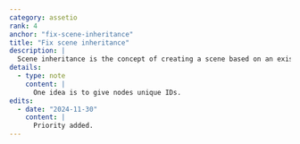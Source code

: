 ```yaml
---
category: assetio
rank: 4
anchor: "fix-scene-inheritance"
title: "Fix scene inheritance"
description: |
  Scene inheritance is the concept of creating a scene based on an existing one. It is a feature that should work well in theory, but can be quite finicky in reality.
details:
  - type: note
    content: |
      One idea is to give nodes unique IDs.
edits:
  - date: "2024-11-30"
    content: |
      Priority added.
---
```

